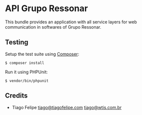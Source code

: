 API Grupo Ressonar
============================

This bundle provides an application with all service layers for web communication in softwares of Grupo Ressonar.

Testing
-------

Setup the test suite using [Composer](http://getcomposer.org/):

    $ composer install

Run it using PHPUnit:

    $ vendor/bin/phpunit 

Credits
-------

* Tiago Felipe <tiago@tiagofelipe.com> <tiago@wtis.com.br>

